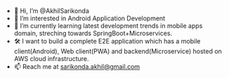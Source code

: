 - 👋 Hi, I’m @AkhilSarikonda
- 👀 I’m interested in Android Application Development
- 🌱 I’m currently learning latest development trends in mobile apps domain, streching towards SpringBoot+Microservices.
- 🛠 I want to build a complete E2E application which has a mobile client(Android), Web client(PWA) and backend(Microservice) hosted on AWS cloud infrastructure.
- 📫 Reach me at sarikonda.akhil@gmail.com

<!---
AkhilSarikonda/AkhilSarikonda is a ✨ special ✨ repository because its `README.md` (this file) appears on your GitHub profile.
You can click the Preview link to take a look at your changes.
--->


